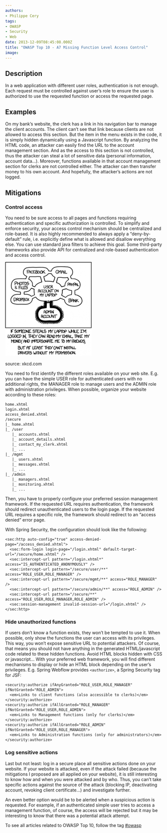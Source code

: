 ```yaml
---
authors:
- Philippe Cery
tags:
- OWASP
- Security
- Web
date: 2013-12-09T08:45:08.000Z
title: "OWASP Top 10 - A7 Missing Function Level Access Control"
image: 
---
```


## Description

In a web application with different user roles, authentication is not enough. Each request must be controlled against user’s role to ensure the user is authorized to use the requested function or access the requested page.

## Examples

On my bank’s website, the clerk has a link in his navigation bar to manage the client accounts. The client can’t see that link because clients are not allowed to access this section. But the item in the menu exists in the code, it is simply hidden dynamically using a Javascript function. By analyzing the HTML code, an attacker can easily find the URL to the account management section. And as the access to this section is not controlled, thus the attacker can steal a lot of sensitive data (personal information, account data…).
 Moreover, functions available in that account management section for clerks are not controlled either. The attacker can then transfer money to his own account. And hopefully, the attacker’s actions are not logged.

## Mitigations

### Control access

You need to be sure access to all pages and functions requiring authentication and specific authorization is controlled. To simplify and enforce security, your access control mechanism should be centralized and role-based. It is also highly recommended to always apply a “deny-by-default” rule, i.e. explicitly define what is allowed and disallow everything else.
 You can use standard java filters to achieve this goal. Some third-party frameworks also provide API for centralized and role-based authentication and access control.

![](https://raw.githubusercontent.com/ippontech/blog-usa/master/images/2016/12/authorization-277x300.png)

source: xkcd.com

You need to first identify the different roles available on your web site. E.g. you can have the simple USER role for authenticated users with no additional rights, the MANAGER role to manage users and the ADMIN role with administration privileges.
 When possible, organize your website according to these roles:
```
home.xhtml
login.xhtml
access_denied.xhtml
/secure
|_ home.xhtml
|_ /user
   |_ accounts.xhtml
   |_ account_details.xhtml
   |_ contact_my_clerk.xhtml
   |_ ...
|_ /mgmt
   |_ users.xhtml
   |_ messages.xhtml
   |_ ...
|_ /admin
   |_ managers.xhtml
   |_ monitoring.xhtml
   |_ ...
```

Then, you have to properly configure your preferred session management framework.
 If the requested URL requires authentication, the framework should redirect unauthenticated users to the login page. If the requested URL requires a specific role, the framework should redirect to an “access denied” error page.

With Spring Security, the configuration should look like the following:
```language-xml
<sec:http auto-config="true" access-denied-page="/access_denied.xhtml">
  <sec:form-login login-page="/login.xhtml" default-target-url="/secure/home.xhtml" />
  <sec:intercept-url pattern="/login.xhtml*" access="IS_AUTHENTICATED_ANONYMOUSLY" />
  <sec:intercept-url pattern="/secure/user/**" access="ROLE_USER,ROLE_MANAGER" />
  <sec:intercept-url pattern="/secure/mgmt/**" access="ROLE_MANAGER" />
  <sec:intercept-url pattern="/secure/admin/**" access="ROLE_ADMIN" />
  <sec:intercept-url pattern="/secure/**" access="ROLE_USER,ROLE_MANAGER,ROLE_ADMIN" />
  <sec:session-management invalid-session-url="/login.xhtml" />
</sec:http>
```

### Hide unauthorized functions

If users don’t know a function exists, they won’t be tempted to use it.
 When possible, only show the functions the user can access with its privileges. This way, you won’t expose sensitive URL to potential attackers. Of course, that means you should not have anything in the generated HTML/javascript code related to these hidden functions. Avoid HTML blocks hidden with CSS or javascript…
 With your preferred web framework, you will find different mechanisms to display or hide an HTML block depending on the user’s privileges.
 E.g. Spring Webflow provides `<authorize>`, a Spring Security tag for JSF:
```language-xml
<security:authorize ifAnyGranted="ROLE_USER,ROLE_MANAGER" ifNotGranted="ROLE_ADMIN">
  <em>Links to client functions (also accessible to clerks)</em>
</security:authorize>
<security:authorize ifAllGranted="ROLE_MANAGER" ifNotGranted="ROLE_USER,ROLE_ADMIN">
  <em>Links to Management functions (only for clerks)</em>
</security:authorize>
<security:authorize ifAllGranted="ROLE_ADMIN" ifNotGranted="ROLE_USER,ROLE_MANAGER">
  <em>Links to Administration functions (only for administrators)</em>
</security:authorize>
```

### Log sensitive actions

Last but not least: log in a secure place all sensitive actions done on your website. If your website is attacked, even if the attack failed (because the mitigations I proposed are all applied on your website), it is still interesting to know how and when you were attacked and by who. Thus, you can’t take specific actions against the source of the attack (blocking IP, deactivating account, revoking client certificate…) and investigate further.

An even better option would be to be alerted when a suspicious action is requested. For example, if an authenticated simple user tries to access a management function, of course, the access will be rejected but it may be interesting to know that there was a potential attack attempt.

To see all articles related to OWASP Top 10, follow the tag [#owasp](https://blog.ippon.tech/tag/owasp/ "OWASP Top 10")
